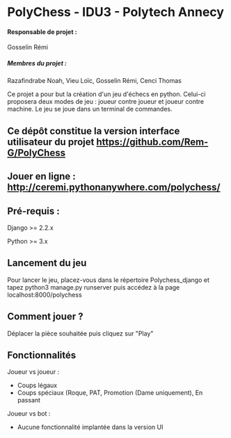 # PolyChess - IDU3 - Polytech Annecy

#### Responsable de projet :
Gosselin Rémi
##### Membres du projet :
Razafindrabe Noah, Vieu Loïc, Gosselin Rémi, Cenci Thomas

Ce projet a pour but la création d'un jeu d'échecs en python. Celui-ci proposera deux modes de jeu : joueur contre joueur et joueur contre machine.
Le jeu se joue dans un terminal de commandes.

## Ce dépôt constitue la version interface utilisateur du projet https://github.com/Rem-G/PolyChess

## Jouer en ligne : http://ceremi.pythonanywhere.com/polychess/

## Pré-requis :
Django >= 2.2.x

Python >= 3.x

## Lancement du jeu
Pour lancer le jeu, placez-vous dans le répertoire Polychess_django et tapez python3 manage.py runserver puis accédez à la page localhost:8000/polychess

## Comment jouer ?
Déplacer la pièce souhaitée puis cliquez sur "Play"

## Fonctionnalités
Joueur vs joueur : 
  - Coups légaux
  - Coups spéciaux (Roque, PAT, Promotion (Dame uniquement), En passant
  
 Joueur vs bot :
  - Aucune fonctionnalité implantée dans la version UI


